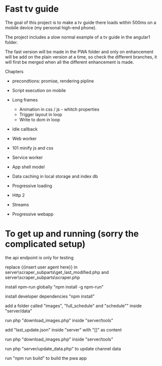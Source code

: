 # Fast tv guide

The goal of this project is to make a tv guide there loads within 500ms on a mobile device (my personal high-end phone).

The project includes a slow normal example of a tv guide in the angular1 folder.

The fast version will be made in the PWA folder and only on enhancement will be add on the plain version at a time, so check the different  branches, it will first be merged when all the different enhancement is made.

Chapters

- precondtions: promise, rendering pipline
- Script execution on mobile 
- Long frames 
    - Animation in css / js - whitch properties 
    - Trigger layout in loop 
    - Write to dom in loop
- Idle callback 
- Web worker 

- 101 minify js and css
- Service worker 
- App shell model 
- Data caching in local storage and index db 
- Progressive loading
- Http 2
- Streams

- Progressive webapp 




# To get up and running (sorry the complicated setup)
the api endpoint is only for testing

replace {{insert user agent here}} in server\scraper_subparts\get_last_modified.php and server\scraper_subparts\scraper.php

install npm-run globally "npm install -g npm-run"

install developer dependencies "npm install"

add a folder called "images", "full_schedule" and "schedule"" inside "server/data"

run php "download_images.php" inside "server/tools"

add "last_update.json" inside "server" with "[]" as content

run php "download_images.php" inside "server/tools"

run php "server/update_data.php" to update channel data


run "npm run build" to build the pwa app